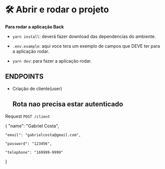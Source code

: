 # 🛠️ Abrir e rodar o projeto

**Para rodar a aplicação Back**

- `yarn install`: deverá fazer download das dependencias do ambiente.

- `.env.example`: aqui voce tera um exemplo de campos que DEVE ter para a aplicação rodar.

- `yarn dev`: para fazer a aplicação rodar.

## ENDPOINTS
  
  * Criação de cliente(user) 
    ## Rota nao precisa estar autenticado
  Request
  `POST /client`
  
  {
    "name": "Gabriel Costa",
    
    "email": "gabrielcosta@gmail.com",
    
    "password": "123456",
    
    "telephone": "169999-9999"
  }
    
